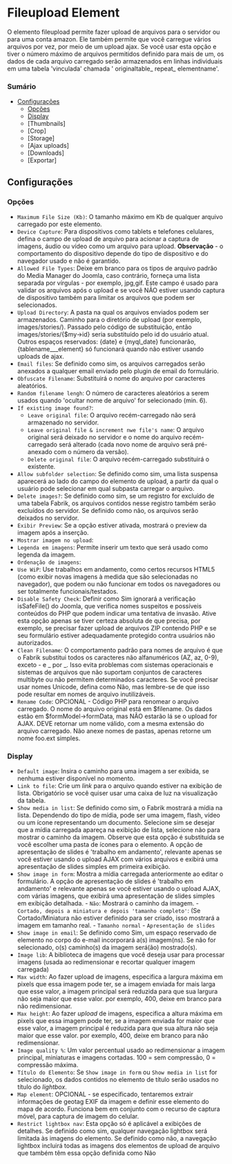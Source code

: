 # Fileupload Element 

O elemento fileupload permite fazer upload de arquivos para o servidor ou para uma conta amazon. Ele também permite que você carregue vários arquivos por vez, por meio de um upload ajax. Se você usar esta opção e tiver o número máximo de arquivos permitidos definido para mais de um, os dados de cada arquivo carregado serão armazenados em linhas individuais em uma tabela 'vinculada' chamada ' originaltable_ repeat_ elementname'.

### Sumário
- [Configurações](#Configurações)
  - [Opções](#opções)
  - [Display](#display)
  - [Thumbnails]
  - [Crop]
  - [Storage]
  - [Ajax uploads]
  - [Downloads]
  - [Exportar]

## Configurações

### Opções

- `Maximum File Size (Kb)`: O tamanho máximo em Kb de qualquer arquivo carregado por este elemento.
- `Device Capture`: Para dispositivos como tablets e telefones celulares, defina o campo de upload de arquivo para acionar a captura de imagens, áudio ou vídeo como um arquivo para upload. **Observação** - o comportamento do dispositivo depende do tipo de dispositivo e do navegador usado e não é garantido.
- `Allowed File Types`: Deixe em branco para os tipos de arquivo padrão do Media Manager do Joomla, caso contrário, forneça uma lista separada por vírgulas - por exemplo, jpg,gif. Este campo é usado para validar os arquivos após o upload e se você NÃO estiver usando captura de dispositivo também para limitar os arquivos que podem ser selecionados.
- `Upload Directory`: A pasta na qual os arquivos enviados podem ser armazenados. Caminho para o diretório de upload (por exemplo, images/stories/). Passado pelo código de substituição, então images/stories/{$my->id} seria substituído pelo id do usuário atual. Outros espaços reservados: {date} e {myql_date} funcionarão, {tablename___element} só funcionará quando não estiver usando uploads de ajax.
- `Email files`: Se definido como sim, os arquivos carregados serão anexados a qualquer email enviado pelo plugin de email do formulário.
- `Obfuscate Filename`: Substituirá o nome do arquivo por caracteres aleatórios.
- `Random filename lengh`: O número de caracteres aleatórios a serem usados quando 'ocultar nome de arquivo' for selecionado (min. 6).
- `If existing image found?`:
    - `Leave original file`: O arquivo recém-carregado não será armazenado no servidor.
    - `Leave original file & increment nwe file's name`: O arquivo original será deixado no servidor e o nome do arquivo recém-carregado será alterado (cada novo nome de arquivo será pré-anexado com o número da versão).
    - `Delete original file`: O arquivo recém-carregado substituirá o existente.
- `Allow subfolder selection`: Se definido como sim, uma lista suspensa aparecerá ao lado do campo do elemento de upload, a partir da qual o usuário pode selecionar em qual subpasta carregar o arquivo.
- `Delete images?`: Se definido como sim, se um registro for excluído de uma tabela Fabrik, os arquivos contidos nesse registro também serão excluídos do servidor. Se definido como não, os arquivos serão deixados no servidor.
- `Exibir Preview`: Se a opção estiver ativada, mostrará o preview da imagem após a inserção.
- `Mostrar imagem no upload`: 
- `Legenda em imagens`: Permite inserir um texto que será usado como legenda da imagem.
- `Ordenação de imagens`:
- `Use WiP`: Use trabalhos em andamento, como certos recursos HTML5 (como exibir novas imagens à medida que são selecionadas no navegador), que podem ou não funcionar em todos os navegadores ou ser totalmente funcionais/testados.
- `Disable Safety Check`: Definir como Sim ignorará a verificação isSafeFile() do Joomla, que verifica nomes suspeitos e possíveis conteúdos do PHP que podem indicar uma tentativa de invasão. Ative esta opção apenas se tiver certeza absoluta de que precisa, por exemplo, se precisar fazer upload de arquivos ZIP contendo PHP e se seu formulário estiver adequadamente protegido contra usuários não autorizados.
- `Clean Filename`: O comportamento padrão para nomes de arquivo é que o Fabrik substitui todos os caracteres não alfanuméricos (AZ, az, 0-9), exceto - e _ por _. Isso evita problemas com sistemas operacionais e sistemas de arquivos que não suportam conjuntos de caracteres multibyte ou não permitem determinados caracteres. Se você precisar usar nomes Unicode, defina como Não, mas lembre-se de que isso pode resultar em nomes de arquivo inutilizáveis.
- `Rename Code`: OPCIONAL - Código PHP para renomear o arquivo carregado. O nome do arquivo original está em $filename. Os dados estão em $formModel->formData, mas NÃO estarão lá se o upload for AJAX. DEVE retornar um nome válido, com a mesma extensão do arquivo carregado. Não anexe nomes de pastas, apenas retorne um nome foo.ext simples.

### Display

- `Default image`: Insira o caminho para uma imagem a ser exibida, se nenhuma estiver disponível no momento.
- `Link to file`: Crie um *link* para o arquivo quando estiver na exibição de lista. Obrigatório se você quiser usar uma caixa de luz na visualização da tabela.
- `Show media in list`: Se definido como sim, o Fabrik mostrará a mídia na lista. Dependendo do tipo de mídia, pode ser uma imagem, flash, vídeo ou um ícone representando um documento.
    Selecione sim se desejar que a mídia carregada apareça na exibição de lista, selecione não para mostrar o caminho da imagem. Observe que esta opção é substituída se você escolher uma pasta de ícones para o elemento. A opção de apresentação de slides é 'trabalho em andamento', relevante apenas se você estiver usando o upload AJAX com vários arquivos e exibirá uma apresentação de slides simples em primeira exibição.
- `Show image in form`: Mostra a mídia carregada anteriormente ao editar o formulário. A opção de apresentação de slides é 'trabalho em andamento' e relevante apenas se você estiver usando o upload AJAX, com várias imagens, que exibirá uma apresentação de slides simples em exibição detalhada.
      - `Não`: Mostrará o caminho da imagem.
      - `Cortado, depois a miniatura e depois 'tamanho completo'`: (Se Cortado/Miniatura não estiver definido para ser criado, isso mostrará a imagem em tamanho real.
      - `Tamanho normal`
      - `Apresentação de slides`
- `Show image in email`: Se definido como Sim, um espaço reservado de elemento no corpo do e-mail incorporará a(s) imagem(ns). Se não for selecionado, o(s) caminho(s) da imagem será(ão) mostrado(s).
- `Image lib`: A biblioteca de imagens que você deseja usar para processar imagens (usada ao redimensionar e recortar qualquer imagem carregada)
- `Max width`: Ao fazer upload de imagens, especifica a largura máxima em pixels que essa imagem pode ter, se a imagem enviada for mais larga que esse valor, a imagem principal será reduzida para que sua largura não seja maior que esse valor. por exemplo, 400, deixe em branco para não redimensionar.
- `Max height`: Ao fazer *upload* de imagens, especifica a altura máxima em pixels que essa imagem pode ter, se a imagem enviada for maior que esse valor, a imagem principal é reduzida para que sua altura não seja maior que esse valor. por exemplo, 400, deixe em branco para não redimensionar.
- `Image quality %`: Um valor percentual usado ao redimensionar a imagem principal, miniaturas e imagens cortadas. 100 = sem compressão, 0 = compressão máxima.
- `Título do Elemento`: Se `Show image in form` ou `Show media in list` for selecionado, os dados contidos no elemento de título serão usados no título do *lightbox*.
- `Map element`: OPCIONAL - se especificado, tentaremos extrair informações de geotag EXIF da imagem e definir esse elemento do mapa de acordo. Funciona bem em conjunto com o recurso de captura móvel, para captura de imagem do celular.
- `Restrict lightbox nav`: Esta opção só é aplicável a exibições de detalhes.
    Se definido como sim, qualquer navegação lightbox será limitada às imagens do elemento.
    Se definido como não, a navegação lightbox incluirá todas as imagens dos elementos de upload de arquivo que também têm essa opção definida como Não

